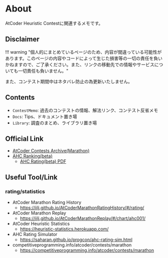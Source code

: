 # About

AtCoder Heuristic Contestに関連するメモです。

## Disclaimer

!!! warning "個人的にまとめているページのため、内容が間違っている可能性があります。このページの内容やコードによって生じた損害等の一切の責任を負いかねますので、ご了承ください。また、リンクの移動先での情報やサービスについても一切責任も負いません。"

また、コンテスト期間中はネタバレ防止の為更新いたしません。

## Contents

- `ContestMemo`: 過去のコンテストの情報、解法リンク、コンテスト反省メモ
- `Docs`: Tips、ドキュメント置き場
- `Library`: 調査のまとめ、ライブラリ置き場


## Official Link
- [AtCoder Contests Archive(Marathon)](https://atcoder.jp/contests/archive?ratedType=0&category=1200&keyword=)
- [AHC Ranking(beta)](https://www.dropbox.com/s/j276tgd7izpc40u/ranking.csv?dl=0)
    - [AHC Rating(beta) PDF](https://www.dropbox.com/s/ne358pdixfafppm/AHC_rating.pdf?dl=0)

## Useful Tool/Link
### rating/statistics
- AtCoder Marathon Rating History
    - https://iilj.github.io/AtCoderMarathonRatingHistory/#/rating/
- AtCoder Marathon Replay
    - https://iilj.github.io/AtCoderMarathonReplay/#/chart/ahc001/
- AtCoder Heuristic Statistics
    - https://heuristic-statistics.herokuapp.com/
- AHC Rating Simulator
    - https://saharan.github.io/progcon/ahc-rating-sim.html
- competitiveprogramming.info/atcoder/contests/marathon
    - https://competitiveprogramming.info/atcoder/contests/marathon
